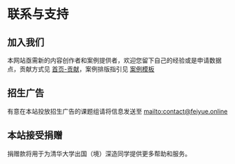 # 联系与支持

## 加入我们

本网站亟需新的内容创作者和案例提供者，欢迎您留下自己的经验或是申请数据点，贡献方式见 [首页-贡献](../../#2)，案例排版指引见 [案例模板](../../cases/example/)

## 招生广告

有意在本站投放招生广告的课题组请将信息发送至 <mailto:contact@feiyue.online>

## 本站接受捐赠

捐赠款将用于为清华大学出国（境）深造同学提供更多帮助和服务。
